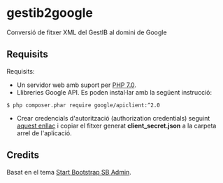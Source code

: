 # gestib2google
Conversió de fitxer XML del GestIB al domini de Google

## Requisits
Requisits: 
* Un servidor web amb suport per [PHP 7.0](http://www.php.net/).
* Llibreries Google API. Es poden instal·lar amb la següent instrucció:
```
$ php composer.phar require google/apiclient:^2.0
```
* Crear credencials d'autorització (authorization credentials) seguint [aquest enllaç](https://console.developers.google.com) i copiar el fitxer generat **client_secret.json** a la carpeta arrel de l'aplicació.

## Credits
Basat en el tema [Start Bootstrap SB Admin](https://github.com/BlackrockDigital/startbootstrap-sb-admin/).
